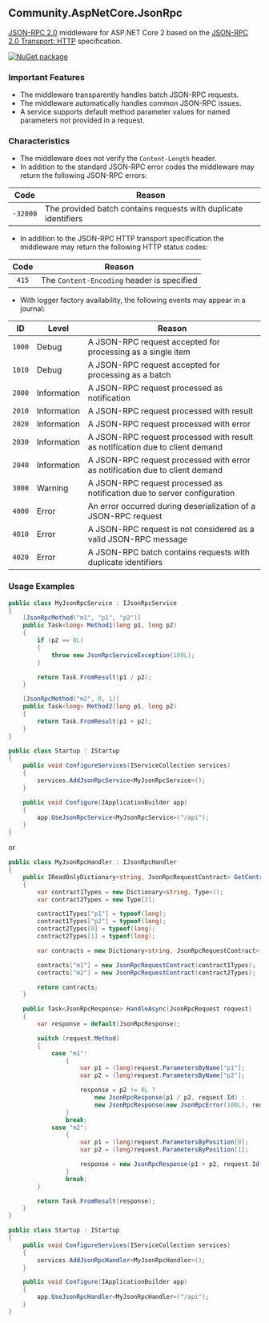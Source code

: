 ## Community.AspNetCore.JsonRpc

[JSON-RPC 2.0](http://www.jsonrpc.org/specification) middleware for ASP.NET Core 2 based on the [JSON-RPC 2.0 Transport: HTTP](https://www.simple-is-better.org/json-rpc/transport_http.html) specification.

[![NuGet package](https://img.shields.io/nuget/v/Community.AspNetCore.JsonRpc.svg?style=flat-square)](https://www.nuget.org/packages/Community.AspNetCore.JsonRpc)

### Important Features

- The middleware transparently handles batch JSON-RPC requests.
- The middleware automatically handles common JSON-RPC issues.
- A service supports default method parameter values for named parameters not provided in a request.

### Characteristics

- The middleware does not verify the `Content-Length` header.
- In addition to the standard JSON-RPC error codes the middleware may return the following JSON-RPC errors:

Code | Reason
:---: | ---
`-32000` | The provided batch contains requests with duplicate identifiers

- In addition to the JSON-RPC HTTP transport specification the middleware may return the following HTTP status codes:

Code | Reason
:---: | ---
`415` | The `Content-Encoding` header is specified

- With logger factory availability, the following events may appear in a journal:

ID | Level | Reason
:---: | --- | ---
`1000` | Debug | A JSON-RPC request accepted for processing as a single item
`1010` | Debug | A JSON-RPC request accepted for processing as a batch
`2000` | Information | A JSON-RPC request processed as notification
`2010` | Information | A JSON-RPC request processed with result
`2020` | Information | A JSON-RPC request processed with error
`2030` | Information | A JSON-RPC request processed with result as notification due to client demand
`2040` | Information | A JSON-RPC request processed with error as notification due to client demand
`3000` | Warning | A JSON-RPC request processed as notification due to server configuration
`4000` | Error | An error occurred during deserialization of a JSON-RPC request
`4010` | Error | A JSON-RPC request is not considered as a valid JSON-RPC message
`4020` | Error | A JSON-RPC batch contains requests with duplicate identifiers

### Usage Examples

```cs
public class MyJsonRpcService : IJsonRpcService
{
    [JsonRpcMethod("m1", "p1", "p2")]
    public Task<long> Method1(long p1, long p2)
    {
        if (p2 == 0L)
        {
            throw new JsonRpcServiceException(100L);
        }

        return Task.FromResult(p1 / p2);
    }

    [JsonRpcMethod("m2", 0, 1)]
    public Task<long> Method2(long p1, long p2)
    {
        return Task.FromResult(p1 + p2);
    }
}
```
```cs
public class Startup : IStartup
{
    public void ConfigureServices(IServiceCollection services)
    {
        services.AddJsonRpcService<MyJsonRpcService>();
    }

    public void Configure(IApplicationBuilder app)
    {
        app.UseJsonRpcService<MyJsonRpcService>("/api");
    }
}
```
or
```cs
public class MyJsonRpcHandler : IJsonRpcHandler
{
    public IReadOnlyDictionary<string, JsonRpcRequestContract> GetContracts()
    {
        var contract1Types = new Dictionary<string, Type>();
        var contract2Types = new Type[2];

        contract1Types["p1"] = typeof(long);
        contract1Types["p2"] = typeof(long);
        contract2Types[0] = typeof(long);
        contract2Types[1] = typeof(long);

        var contracts = new Dictionary<string, JsonRpcRequestContract>();

        contracts["m1"] = new JsonRpcRequestContract(contract1Types);
        contracts["m2"] = new JsonRpcRequestContract(contract2Types);

        return contracts;
    }

    public Task<JsonRpcResponse> HandleAsync(JsonRpcRequest request)
    {
        var response = default(JsonRpcResponse);

        switch (request.Method)
        {
            case "m1":
                {
                    var p1 = (long)request.ParametersByName["p1"];
                    var p2 = (long)request.ParametersByName["p2"];

                    response = p2 != 0L ?
                        new JsonRpcResponse(p1 / p2, request.Id) :
                        new JsonRpcResponse(new JsonRpcError(100L), request.Id);
                }
                break;
            case "m2":
                {
                    var p1 = (long)request.ParametersByPosition[0];
                    var p2 = (long)request.ParametersByPosition[1];

                    response = new JsonRpcResponse(p1 + p2, request.Id);
                }
                break;
        }

        return Task.FromResult(response);
    }
}
```
```cs
public class Startup : IStartup
{
    public void ConfigureServices(IServiceCollection services)
    {
        services.AddJsonRpcHandler<MyJsonRpcHandler>();
    }

    public void Configure(IApplicationBuilder app)
    {
        app.UseJsonRpcHandler<MyJsonRpcHandler>("/api");
    }
}
```